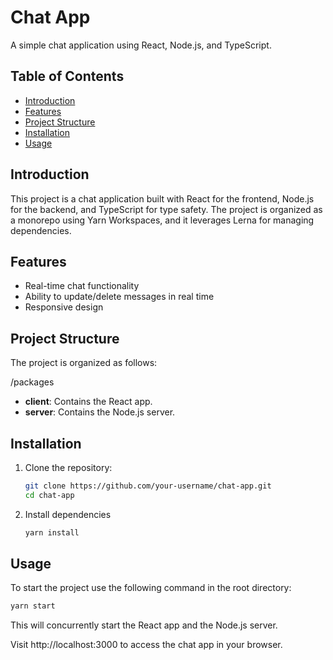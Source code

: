 # Chat App

A simple chat application using React, Node.js, and TypeScript.

## Table of Contents

- [Introduction](#introduction)
- [Features](#features)
- [Project Structure](#project-structure)
- [Installation](#installation)
- [Usage](#usage)

## Introduction

This project is a chat application built with React for the frontend, Node.js for the backend, and TypeScript for type safety. The project is organized as a monorepo using Yarn Workspaces, and it leverages Lerna for managing dependencies.

## Features

- Real-time chat functionality
- Ability to update/delete messages in real time
- Responsive design

## Project Structure

The project is organized as follows:

/packages
- **client**: Contains the React app.
- **server**: Contains the Node.js server.

## Installation

1. Clone the repository:

   ```bash
   git clone https://github.com/your-username/chat-app.git
   cd chat-app
2. Install dependencies
   ```bash
   yarn install

## Usage
To start the project use the following command in the root directory:
```bash
yarn start
```
This will concurrently start the React app and the Node.js server.

Visit http://localhost:3000 to access the chat app in your browser.
